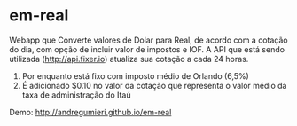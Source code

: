 em-real
========

Webapp que Converte valores de Dolar para Real, de acordo com a cotação do dia, com opção de incluir valor de impostos e IOF. A API que está sendo utilizada (http://api.fixer.io) atualiza sua cotação a cada 24 horas.

1. Por enquanto está fixo com imposto médio de Orlando (6,5%)
2. É adicionado $0.10 no valor da cotação que representa o valor médio da taxa de administração do Itaú

Demo: http://andregumieri.github.io/em-real
